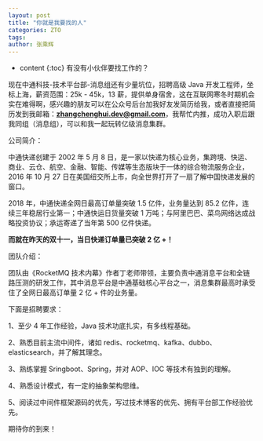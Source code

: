 ```yaml
---
layout: post
title: "你就是我要找的人"
categories: ZTO
tags: 
author: 张乘辉
---
```


* content
{:toc}
有没有小伙伴要找工作的？

现在中通科技-技术平台部-消息组还有少量坑位，招聘高级 Java 开发工程师，坐标上海，薪资范围：25k - 45k，13 薪，提供单身宿舍，这在互联网寒冬时期机会实在难得啊，感兴趣的朋友可以在公众号后台加我好友发简历给我，或者直接把简历发到我邮箱：**zhangchenghui.dev@gmail.com**，我帮忙内推，成功入职后跟我同组（消息组），可以和我一起玩转亿级消息集群。









公司简介：

中通快递创建于 2002 年 5 月 8 日，是一家以快递为核心业务，集跨境、快运、商业、云仓、航空、金融、智能、传媒等生态版块于一体的综合物流服务企业，2016 年 10 月 27 日在美国纽交所上市，向全世界打开了一扇了解中国快递发展的窗口。

2018 年，中通快递全网日最高订单量突破 1.5 亿件，业务量达到 85.2 亿件，连续三年稳居行业第一；中通快运日货量突破 1 万吨；与阿里巴巴、菜鸟网络达成战略投资协议；承运寄递了当年第 500 亿件快递。

**而就在昨天的双十一，当日快递订单量已突破 2 亿 +！**

团队介绍：

团队由《RocketMQ 技术内幕》作者丁老师带领，主要负责中通消息平台和全链路压测的研发工作，其中消息平台是中通基础核心平台之一，消息集群最高时承受住了全网日最高订单量 2 亿 + 件的业务量。

下面是招聘要求：

1、至少 4 年工作经验，Java 技术功底扎实，有多线程基础。

2、熟悉目前主流中间件，诸如 redis、rocketmq、kafka、dubbo、elasticsearch，并了解其理念。

3、熟练掌握 Sringboot、Spring，并对 AOP、IOC 等技术有独到的理解。

4、熟悉设计模式，有一定的抽象架构思维。

5、阅读过中间件框架源码的优先，写过技术博客的优先、拥有平台部工作经验优先。

期待你的到来！